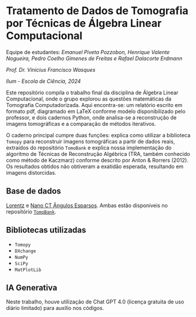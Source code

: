 # Tratamento de Dados de Tomografia por Técnicas de Álgebra Linear Computacional

Equipe de estudantes: *Emanuel Piveta Pozzobon, Henrique Valente Nogueira, Pedro Coelho Gimenes de Freitas e Rafael Dalacorte Erdmann*

*Prof. Dr. Vinicius Francisco Wasques*

*Ilum - Escola de Ciência, 2024*

Este repositório compila o trabalho final da disciplina de Álgebra Linear Computacional, onde o grupo explorou as questões matemáticas da Tomografia Computadorizada. Aqui encontra-se: um relatório escrito em formato pdf, diagramado em LaTeX conforme modelo disponibilizado pelo professor, e dois cadernos Python, onde analisa-se a reconstrução de imagens tomográficas e a comparação de métodos iterativos. 

O caderno principal cumpre duas funções: explica como utilizar a biblioteca ```Tomopy``` para reconstruir imagens tomográficas a partir de dados reais, extraídos do repositório ```TomoBank``` e explica nossa implementação do algoritmo de Técnicas de Reconstrução Algébrica (TRA, também conhecido como método de Kaczmarz) conforme descrito por Anton & Rorrers (2012). Os resultados obtidos não obtiveram a exatidão esperada, resultando em imagens distorcidas.

## Base de dados
[Lorentz](https://tomobank.readthedocs.io/en/latest/source/data/docs.data.lorentz.html) e [Nano CT Ângulos Esparsos](https://tomobank.readthedocs.io/en/latest/source/data/docs.data.nano.html). Ambas estão disponíveis no repositório [```TomoBank```](https://tomobank.readthedocs.io/en/latest/index.html).

## Bibliotecas utilizadas
- ```Tomopy```
- ```DXchange```
- ```NumPy```
- ```SciPy```
- ```MatPlotLib```

## IA Generativa
Neste trabalho, houve utilização de Chat GPT 4.0 (licença gratuita de uso diário limitado) para auxílio nos códigos.
